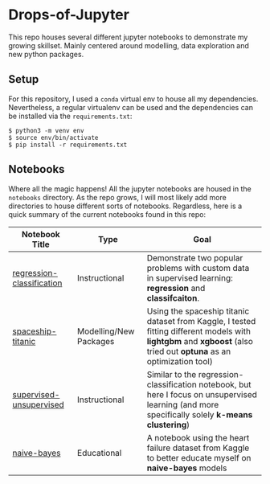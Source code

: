 # Drops-of-Jupyter
This repo houses several different jupyter notebooks to demonstrate my growing skillset. Mainly centered around modelling, data exploration and new python packages.

## Setup
For this repository, I used a `conda` virtual env to house all my dependencies. Nevertheless, a regular virtualenv can be used and the dependencies can be installed via the `requirements.txt`:
```
$ python3 -m venv env
$ source env/bin/activate
$ pip install -r requirements.txt
```

## Notebooks
Where all the magic happens! All the jupyter notebooks are housed in the `notebooks` directory. As the repo grows, I will most likely add more directories to house different sorts of notebooks. Regardless, here is a quick summary of the current notebooks found in this repo:

|Notebook Title | Type | Goal |
| -------------- | ---- | ---- | 
| [regression-classification](notebooks/regression-classification.ipynb) | Instructional | Demonstrate two popular problems with custom data in supervised learning: **regression** and **classifcaiton**. |
| [spaceship-titanic](notebooks/spaceship-titanic.ipynb) | Modelling/New Packages | Using the spaceship titanic dataset from Kaggle, I tested fitting different models with **lightgbm** and **xgboost** (also tried out **optuna** as an optimization tool) |
| [supervised-unsupervised](notebooks/supervised-unsupervised.ipynb) | Instructional | Similar to the regression-classification notebook, but here I focus on unsupervised learning (and more specifically solely **k-means clustering**)|
| [naive-bayes](notebooks/naive-bayes.ipynb) | Educational | A notebook using the heart failure dataset from Kaggle to better educate myself on **naive-bayes** models |